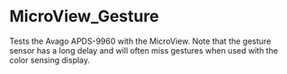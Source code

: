 MicroView_Gesture
=================

Tests the Avago APDS-9960 with the MicroView. Note that the gesture sensor has a long delay and will often miss gestures when used with the color sensing display.